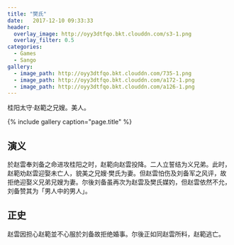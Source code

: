 ```yaml
---
title: "樊氏"
date:   2017-12-10 09:33:33
header:
  overlay_image: http://oyy3dtfqo.bkt.clouddn.com/s3-1.png
  overlay_filter: 0.5
categories:
  - Games
  - Sango
gallery:
  - image_path: http://oyy3dtfqo.bkt.clouddn.com/735-1.png
  - image_path: http://oyy3dtfqo.bkt.clouddn.com/a172-1.png
  - image_path: http://oyy3dtfqo.bkt.clouddn.com/a126-1.png
---
```


桂阳太守·赵範之兄嫂。美人。

{% include gallery caption="page.title" %}

## 演义

於赵雲奉刘备之命进攻桂阳之时，赵範向赵雲投降。二人立誓结为义兄弟。此时，赵範劝赵雲迎娶未亡人，貌美之兄嫂·樊氏为妻。但赵雲怕伤及刘备军之风评，故拒绝迎娶义兄弟兄嫂为妻。尔後刘备虽再次为赵雲及樊氏媒妁，但赵雲依然不允，刘备赞其为「男人中的男人」。

## 正史

赵雲因担心赵範並不心服於刘备故拒绝婚事。尔後正如同赵雲所料，赵範逃亡。